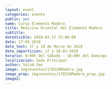 ```yaml
---
layout: event
categories: evento
public: yes
name: Curso Elemento Madera
title: Medicina Oriental del Elemento Madera
subtitle:
dateVisible: 2018-03-17 23:00:00
date: 17-03-2018
date_text: 17 y 18 de Marzo de 2018
date_imparticion: 17 y 18-03-2018
horario: 9:00h del Sábado - 18:00h del Domingo
localizacion: Sede Principal
author: Salud-Zen
image: img/eventos/170318Madera.jpg
image_prop: img/eventos/170318Madera_prop.jpg
image2:
---
```

